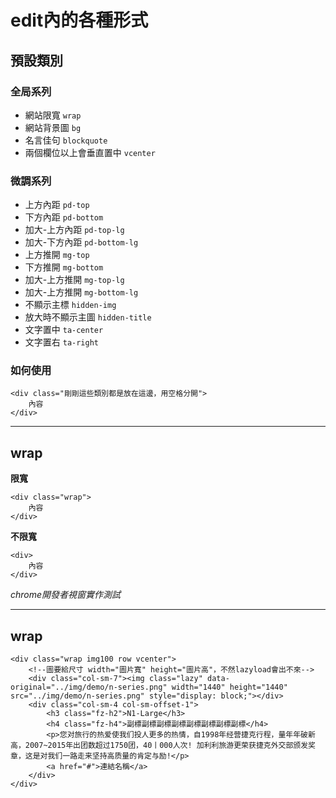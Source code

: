 # edit內的各種形式

## 預設類別

### 全局系列
- 網站限寬 `wrap`
- 網站背景圖 `bg`
- 名言佳句 `blockquote`
- 兩個欄位以上會垂直置中 `vcenter`

### 微調系列
- 上方內距 `pd-top`
- 下方內距 `pd-bottom`
- 加大-上方內距 `pd-top-lg`
- 加大-下方內距 `pd-bottom-lg`
- 上方推開 `mg-top`
- 下方推開 `mg-bottom`
- 加大-上方推開 `mg-top-lg`
- 加大-上方推開 `mg-bottom-lg`
- 不顯示主標 `hidden-img`
- 放大時不顯示主圖 `hidden-title`
- 文字置中 `ta-center`
- 文字置右 `ta-right`



### 如何使用
```
<div class="剛剛這些類別都是放在這邊，用空格分開">
    內容
</div>
```
---

## wrap

**限寬**
```
<div class="wrap">
    內容
</div>
```
**不限寬**
```
<div>
    內容
</div>
```
*chrome開發者視窗實作測試*

---

## wrap


```
<div class="wrap img100 row vcenter">
    <!--圖要給尺寸 width="圖片寬" height="圖片高"，不然lazyload會出不來-->
    <div class="col-sm-7"><img class="lazy" data-original="../img/demo/n-series.png" width="1440" height="1440" src="../img/demo/n-series.png" style="display: block;"></div>
    <div class="col-sm-4 col-sm-offset-1">
        <h3 class="fz-h2">N1-Large</h3>
        <h4 class="fz-h4">副標副標副標副標副標副標副標副標</h4>
        <p>您对旅行的热爱使我们投人更多的热情，自1998年经营捷克行程，量年年破新高，2007~2015年出团数超过1750团，40丨000人次! 加利利旅游更荣获捷克外交部颁发奖章，这是对我们一路走来坚持高质量的肯定与励!</p>
        <a href="#">連結名稱</a>
    </div>
</div>
```